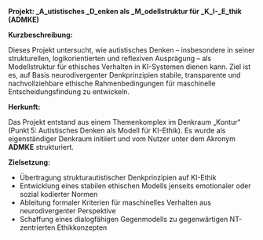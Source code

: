 **Projekt: _A_utistisches _D_enken als _M_odellstruktur für _K_I-_E_thik (ADMKE)**

**Kurzbeschreibung:**

Dieses Projekt untersucht, wie autistisches Denken – insbesondere in seiner strukturellen, logikorientierten und reflexiven Ausprägung – als Modellstruktur für ethisches Verhalten in KI-Systemen dienen kann. Ziel ist es, auf Basis neurodivergenter Denkprinzipien stabile, transparente und nachvollziehbare ethische Rahmenbedingungen für maschinelle Entscheidungsfindung zu entwickeln.

**Herkunft:**

Das Projekt entstand aus einem Themenkomplex im Denkraum „Kontur“ (Punkt 5: Autistisches Denken als Modell für KI-Ethik). Es wurde als eigenständiger Denkraum initiiert und vom Nutzer unter dem Akronym **ADMKE** strukturiert.

**Zielsetzung:**

- Übertragung strukturautistischer Denkprinzipien auf KI-Ethik
- Entwicklung eines stabilen ethischen Modells jenseits emotionaler oder sozial kodierter Normen
- Ableitung formaler Kriterien für maschinelles Verhalten aus neurodivergenter Perspektive
- Schaffung eines dialogfähigen Gegenmodells zu gegenwärtigen NT-zentrierten Ethikkonzepten
